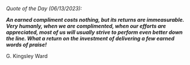 *Quote of the Day (06/13/2023):*

_**An earned compliment costs nothing, but its returns are immeasurable. Very humanly, when we are complimented, when our efforts are appreciated, most of us will usually strive to perform even better down the line. What a return on the investment of delivering a few earned words of praise!**_

G. Kingsley Ward